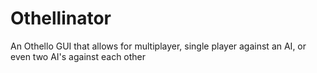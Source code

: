 # Othellinator
An Othello GUI that allows for multiplayer, single player against an AI, or even two AI's against each other
